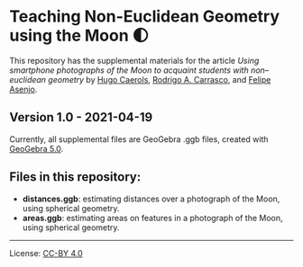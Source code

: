 # Teaching Non-Euclidean Geometry using the Moon :first_quarter_moon:

This repository has the supplemental materials for the article *Using smartphone photographs of the Moon to acquaint students with non–euclidean geometry* by [Hugo Caerols](https://ingenieria.uai.cl/profesor/hugo-caerols/), [Rodrigo A. Carrasco](https://www.raxlab.science/members/rodrigo-a.-carrasco/), and [Felipe Asenjo](https://ingenieria.uai.cl/profesor/felipe-asenjo/).

## Version 1.0 - 2021-04-19

Currently, all supplemental files are GeoGebra .ggb files, created with [GeoGebra 5.0](https://www.geogebra.org/).

## Files in this repository:
- **distances.ggb**: estimating distances over a photograph of the Moon, using spherical geometry.
- **areas.ggb**: estimating areas on features in a photograph of the Moon, using spherical geometry.

---
License: [CC-BY 4.0](https://creativecommons.org/licenses/by/4.0/)
